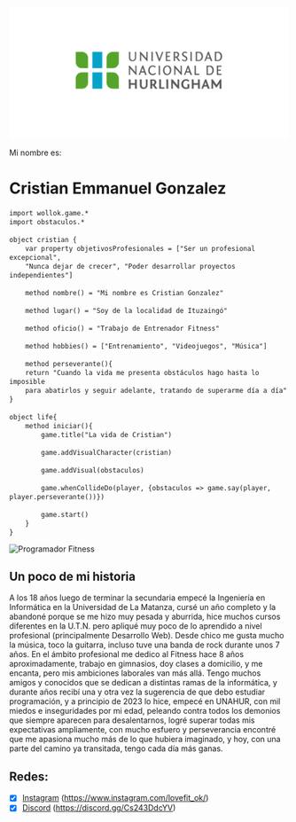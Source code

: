 ![Logo UNAHUR](./assets/UNAHUR.png)

Mi nombre es:
# Cristian Emmanuel Gonzalez

```
import wollok.game.*
import obstaculos.*

object cristian { 
    var property objetivosProfesionales = ["Ser un profesional excepcional",
	"Nunca dejar de crecer", "Poder desarrollar proyectos independientes"]

    method nombre() = "Mi nombre es Cristian Gonzalez"
    
    method lugar() = "Soy de la localidad de Ituzaingó"

    method oficio() = "Trabajo de Entrenador Fitness" 

    method hobbies() = ["Entrenamiento", "Videojuegos", "Música"]
    
    method perseverante(){
	return "Cuando la vida me presenta obstáculos hago hasta lo imposible
	para abatirlos y seguir adelante, tratando de superarme día a día"
}

object life{
	method iniciar(){
		game.title("La vida de Cristian")
		
    	game.addVisualCharacter(cristian)
    	
    	game.addVisual(obstaculos)
    	
    	game.whenCollideDo(player, {obstaculos => game.say(player, player.perseverante())})
    	
        game.start()
    }
}
```
![Programador Fitness](./assets/fitness_programmer.png.png)

## Un poco de mi historia
A los 18 años luego de terminar la secundaria empecé la Ingeniería en Informática en la Universidad de La Matanza,
cursé un año completo y la abandoné porque se me hizo muy pesada y aburrida, hice muchos cursos diferentes en la U.T.N.
pero apliqué muy poco de lo aprendido a nivel profesional (principalmente Desarrollo Web). Desde chico me gusta mucho la
música, toco la guitarra, incluso tuve una banda de rock durante unos 7 años.
En el ámbito profesional me dedico al Fitness hace 8 años aproximadamente, trabajo en gimnasios, doy clases a domicilio,
y me encanta, pero mis ambiciones laborales van más allá.
Tengo muchos amigos y conocidos que se dedican a distintas ramas de la informática, y durante años recibí una y otra vez
la sugerencia de que debo estudiar programación, y a principio de 2023 lo hice, empecé en UNAHUR, con mil miedos e inseguridades
por mi edad, peleando contra todos los demonios que siempre aparecen para desalentarnos, logré superar todas mis expectativas
ampliamente, con mucho esfuero y perseverancia encontré que me apasiona mucho más de lo que hubiera imaginado, y hoy, con
una parte del camino ya transitada, tengo cada día más ganas.

## Redes:
- [x] [Instagram](https://www.instagram.com/cris_lovefit/) (https://www.instagram.com/lovefit_ok/)
- [x] [Discord](#cris_lovefit) (https://discord.gg/Cs243DdcYV)
